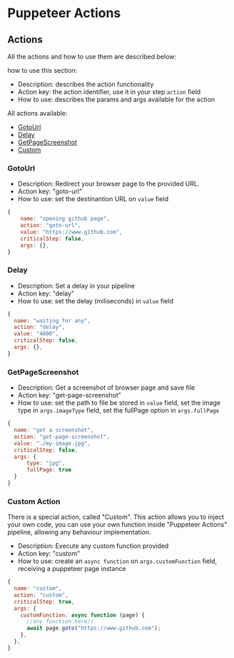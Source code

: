 # Puppeteer Actions

## Actions
All the actions and how to use them are described below:

how to use this section:
- Description: describes the action functionality
- Action key: the action identifier, use it in your step `action` field
- How to use: describes the params and args available for the action

All actions available:

- [GotoUrl](#gotourl)
- [Delay](#delay)
- [GetPageScreenshot](#getpagescreenshot)
- [Custom](#custom-action)

### GotoUrl
- Description: Redirect your browser page to the provided URL.
- Action key: "goto-url"
- How to use: set the destinantion URL on `value` field

```js
{
    name: "opening github page",
    action: "goto-url",
    value: "https://www.github.com",
    criticalStep: false,
    args: {},
}
```

### Delay
- Description: Set a delay in your pipeline
- Action key: "delay"
- How to use: set the delay (miliseconds) in `value` field

```js
{
  name: "waiting for any",
  action: "delay",
  value: "4000",
  criticalStep: false,
  args: {},
}
```

### GetPageScreenshot
- Description: Get a screenshot of browser page and save file
- Action key: "get-page-screenshot"
- How to use: set the path to file be stored in `value` field, set the image type in `args.imageType` field, set the fullPage option in `args.fullPage`

```js
{
  name: "get a screenshot",
  action: "get-page-screenshot",
  value: "./my-image.jpg",
  criticalStep: false,
  args: {
      type: "jpg",
      fullPage: true
  }
}
```

### Custom Action
There is a special action, called "Custom". This action allows you to inject your own code, you can use your own function inside "Puppeteer Actions" pipeline, allowing any behaviour implementation.

- Description: Execute any custom function provided
- Action key: "custom"
- How to use: create an `async function` on `args.customFunction` field, receiving a puppeteer page instance

```js
{
  name: "custom",
  action: "custom",
  criticalStep: true,
  args: {
    customFunction: async function (page) {
      //any function here//
      await page.goto("https://www.github.com");
    },
  },
}
```
